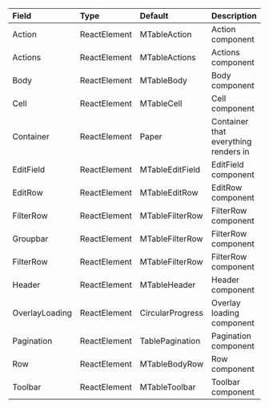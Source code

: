 | Field           | Type         | Default           | Description                                                                               |
|:----------------|:-------------|:------------------|:------------------------------------------------------------------------------------------|
| Action          | ReactElement | MTableAction      | Action component                                                                          |
| Actions         | ReactElement | MTableActions     | Actions component                                                                         |
| Body            | ReactElement | MTableBody        | Body component                                                                            |
| Cell            | ReactElement | MTableCell        | Cell component                                                                            |
| Container       | ReactElement | Paper             | Container that everything renders in                                                      |
| EditField       | ReactElement | MTableEditField   | EditField component                                                                       |
| EditRow         | ReactElement | MTableEditRow     | EditRow component                                                                         |
| FilterRow       | ReactElement | MTableFilterRow   | FilterRow component                                                                       |
| Groupbar        | ReactElement | MTableFilterRow   | FilterRow component                                                                       |
| FilterRow       | ReactElement | MTableFilterRow   | FilterRow component                                                                       |
| Header          | ReactElement | MTableHeader      | Header component                                                                          |
| OverlayLoading  | ReactElement | CircularProgress  | Overlay loading component                                                                 |
| Pagination      | ReactElement | TablePagination   | Pagination component                                                                      |
| Row             | ReactElement | MTableBodyRow     | Row component                                                                             |
| Toolbar         | ReactElement | MTableToolbar     | Toolbar component                                                                         |

